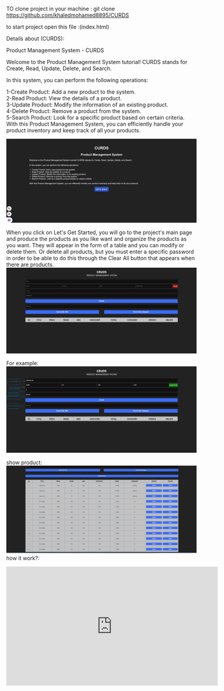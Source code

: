 TO clone project in your machine :
 git clone https://github.com/khaledmohamed8895/CURDS

 to start project open this file :(index.html)


Details about (CURDS):

Product Management System - CURDS

Welcome to the Product Management System tutorial! CURDS stands for Create, Read, Update, Delete, and Search.

In this system, you can perform the following operations:

1-Create Product: Add a new product to the system.<br>
2-Read Product: View the details of a product.<br>
3-Update Product: Modify the information of an existing product.<br>
4-Delete Product: Remove a product from the system.<br>
5-Search Product: Look for a specific product based on certain criteria.<br>
With this Product Management System, you can efficiently handle your product inventory and keep track of all your products.<br>

<img src="imges/WELCOME-CRUDS.png">

When you click on Let's Get Started, you will go to the project's main page and produce the products as you like want and organize the products as you want. They will appear in the form of a table and you can modify or delete them. Or delete all products, but you must enter a specific password in order to be able to do this through the Clear All button that appears when there are products.
<img src="imges/CURDS.png">

For example:
<img src="imges/1.jpg">

show product:
<img src="imges/show-product.jpg">
<br>
how it work?:<br>

<iframe width="560" height="315" src="https://www.youtube.com/watch?v=SdcrvF0l1WM" frameborder="0" allowfullscreen></iframe>

